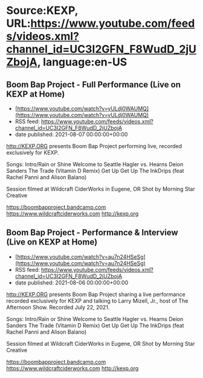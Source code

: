 # Source:KEXP, URL:https://www.youtube.com/feeds/videos.xml?channel_id=UC3I2GFN_F8WudD_2jUZbojA, language:en-US

## Boom Bap Project - Full Performance (Live on KEXP at Home)
 - [https://www.youtube.com/watch?v=yULdj0WAUMQ](https://www.youtube.com/watch?v=yULdj0WAUMQ)
 - RSS feed: https://www.youtube.com/feeds/videos.xml?channel_id=UC3I2GFN_F8WudD_2jUZbojA
 - date published: 2021-08-07 00:00:00+00:00

http://KEXP.ORG presents Boom Bap Project performing live, recorded exclusively for KEXP.

Songs:
Intro/Rain or Shine
Welcome to Seattle
Hagler vs. Hearns
Deion Sanders
The Trade (Vitamin D Remix)
Get Up Get Up
The InkDrips (feat Rachel Panni and Alison Balano)

Session filmed at Wildcraft CiderWorks in Eugene, OR 
Shot by Morning Star Creative

https://boombapproject.bandcamp.com
https://www.wildcraftciderworks.com
http://kexp.org

## Boom Bap Project - Performance & Interview (Live on KEXP at Home)
 - [https://www.youtube.com/watch?v=au7n24HSeSg](https://www.youtube.com/watch?v=au7n24HSeSg)
 - RSS feed: https://www.youtube.com/feeds/videos.xml?channel_id=UC3I2GFN_F8WudD_2jUZbojA
 - date published: 2021-08-06 00:00:00+00:00

http://KEXP.ORG presents Boom Bap Project sharing a live performance recorded exclusively for KEXP and talking to Larry Mizell, Jr., host of The Afternoon Show. Recorded July 22, 2021.

Songs:
Intro/Rain or Shine
Welcome to Seattle
Hagler vs. Hearns
Deion Sanders
The Trade (Vitamin D Remix)
Get Up Get Up
The InkDrips (feat Rachel Panni and Alison Balano)

Session filmed at Wildcraft CiderWorks in Eugene, OR 
Shot by Morning Star Creative

https://boombapproject.bandcamp.com
https://www.wildcraftciderworks.com
http://kexp.org

